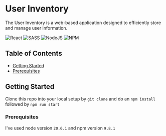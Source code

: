 # User Inventory

The User Inventory is a web-based application designed to efficiently store and manage user information. 

![React](https://img.shields.io/badge/react-%2320232a.svg?style=for-the-badge&logo=react&logoColor=%2361DAFB) ![SASS](https://img.shields.io/badge/SASS-hotpink.svg?style=for-the-badge&logo=SASS&logoColor=white) ![NodeJS](https://img.shields.io/badge/node.js-6DA55F?style=for-the-badge&logo=node.js&logoColor=white) ![NPM](https://img.shields.io/badge/NPM-%23CB3837.svg?style=for-the-badge&logo=npm&logoColor=white)

## Table of Contents

- [Getting Started](#getting-started)
- [Prerequisites](#prerequisites)

## Getting Started

Clone this repo into your local setup by `git clone` and do an `npm install` followed by `npm run start`

### Prerequisites

I've used node version `20.6.1` and npm version `9.8.1`

